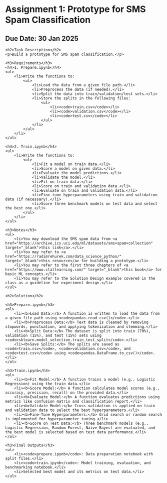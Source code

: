 <!DOCTYPE html>
<html>
<head>
    <title>SMS Spam Classification Assignment</title>
</head>
<body>
    <h1>Assignment 1: Prototype for SMS Spam Classification</h1>
    <h2>Due Date: 30 Jan 2025</h2>

    <h2>Task Description</h2>
    <p>Build a prototype for SMS spam classification.</p>

    <h3>Requirements</h3>
    <h4>1. Prepare.ipynb</h4>
    <ul>
        <li>Write the functions to:
            <ul>
                <li>Load the data from a given file path.</li>
                <li>Preprocess the data (if needed).</li>
                <li>Split the data into train/validation/test sets.</li>
                <li>Store the splits in the following files:
                    <ul>
                        <li><code>train.csv</code></li>
                        <li><code>validation.csv</code></li>
                        <li><code>test.csv</code></li>
                    </ul>
                </li>
            </ul>
        </li>
    </ul>

    <h4>2. Train.ipynb</h4>
    <ul>
        <li>Write the functions to:
            <ul>
                <li>Fit a model on train data.</li>
                <li>Score a model on given data.</li>
                <li>Evaluate the model predictions.</li>
                <li>Validate the model.</li>
                <li>Fit on train data.</li>
                <li>Score on train and validation data.</li>
                <li>Evaluate on train and validation data.</li>
                <li>Fine-tune hyperparameters using train and validation data (if necessary).</li>
                <li>Score three benchmark models on test data and select the best one.</li>
            </ul>
        </li>
    </ul>

    <h3>Notes</h3>
    <ul>
        <li>You may download the SMS spam data from <a href="https://archive.ics.uci.edu/ml/datasets/sms+spam+collection" target="_blank">this link</a>.</li>
        <li>You may refer to <a href="https://radimrehurek.com/data_science_python/" target="_blank">this resource</a> for building a prototype.</li>
        <li>You may refer to the first three chapters of <a href="https://www.statlearning.com/" target="_blank">this book</a> for basic ML concepts.</li>
        <li>You may refer to the Solution Design example covered in the class as a guideline for experiment design.</li>
    </ul>

    <h2>Solution</h2>

    <h3>Prepare.ipynb</h3>
    <ol>
        <li><b>Load Data:</b> A function is written to load the data from a given file path using <code>pandas.read_csv()</code>.</li>
        <li><b>Preprocess Data:</b> Text data is cleaned by removing stopwords, punctuation, and applying tokenization and stemming.</li>
        <li><b>Split Data:</b> The dataset is split into train (70%), validation (15%), and test (15%) sets using <code>sklearn.model_selection.train_test_split</code>.</li>
        <li><b>Save Splits:</b> The splits are saved as <code>train.csv</code>, <code>validation.csv</code>, and <code>test.csv</code> using <code>pandas.DataFrame.to_csv()</code>.</li>
    </ol>

    <h3>Train.ipynb</h3>
    <ol>
        <li><b>Fit Model:</b> A function trains a model (e.g., Logistic Regression) using the train data.</li>
        <li><b>Score Model:</b> A function calculates model scores (e.g., accuracy, precision, recall) on the provided data.</li>
        <li><b>Evaluate Model:</b> A function evaluates predictions using metrics like confusion matrix and classification report.</li>
        <li><b>Validate Model:</b> Cross-validation is applied on train and validation data to select the best hyperparameters.</li>
        <li><b>Fine-Tune Hyperparameters:</b> Grid search or random search is implemented for hyperparameter tuning.</li>
        <li><b>Score on Test Data:</b> Three benchmark models (e.g., Logistic Regression, Random Forest, Naive Bayes) are evaluated, and the best model is selected based on test data performance.</li>
    </ol>

    <h3>Final Outputs</h3>
    <ul>
        <li><code>prepare.ipynb</code>: Data preparation notebook with split files.</li>
        <li><code>train.ipynb</code>: Model training, evaluation, and benchmarking notebook.</li>
        <li>Selected best model and its metrics on test data.</li>
    </ul>
</body>
</html>

